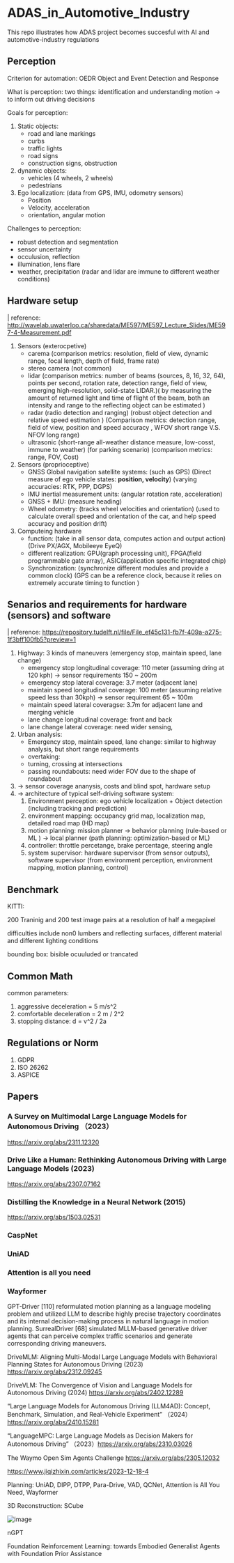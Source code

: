 # ADAS_in_Automotive_Industry
This repo illustrates how ADAS project becomes succesful with AI and automotive-industry regulations

## Perception

Criterion for automation: OEDR Object and Event Detection and Response

What is perception: two things: identification and understanding motion -> to inform out driving decisions

Goals for perception: 
1. Static objects: 
    - road and lane markings 
    - curbs 
    - traffic lights
    - road signs
    - construction signs, obstruction
2. dynamic objects:
    - vehicles (4 wheels, 2 wheels)
    - pedestrians
3. Ego localization: (data from GPS, IMU, odometry sensors)
    - Position
    - Velocity, acceleration
    - orientation, angular motion

Challenges to perception:
- robust detection and segmentation
- sensor uncertainty
- occulusion, reflection
- illumination, lens flare
- weather, precipitation (radar and lidar are immune to different weather conditions)


## Hardware setup 
| reference: http://wavelab.uwaterloo.ca/sharedata/ME597/ME597_Lecture_Slides/ME597-4-Measurement.pdf

1. Sensors (exterocpetive)
    - carema (comparison metrics: resolution, field of view, dynamic range, focal length, depth of field, frame rate)
    - stereo camera (not common)
    - lidar (comparison metrics: number of beams (sources, 8, 16, 32, 64), points per second, rotation rate, detection range, field of view, emerging high-resolution, solid-state LIDAR.)( by measuring the amount of returned light and time of flight of the beam, both an intensity and range to the reflecting object can be estimated )
    - radar (radio detection and ranging) (robust object detection and relative speed estimation ) (Comparison metrics: detection range, field of view, position and speed accuracy , WFOV short range V.S. NFOV long range)
    - ultrasonic (short-range all-weather distance measure, low-cosst, immune to weather) (for parking scenario) (comparison metrics: range, FOV, Cost)
2. Sensors (proprioceptive)
   - GNSS Global navigation satellite systems: (such as GPS) (Direct measure of ego vehicle states: **position, velocity**) (varying accuracies: RTK, PPP, DGPS)
   - IMU inertial measurement units: (angular rotation rate, acceleration)
   - GNSS + IMU: (measure heading)
   - Wheel odometry: (tracks wheel velocities and orientation) (used to calculate overall speed and orientation of the car, and help speed accuracy and position drift) 
3. Computeing hardware
   - function: (take in all sensor data, computes action and output action) (Drive PX/AGX, Mobileeye EyeQ)
   - different realization: GPU(graph processing unit), FPGA(field programmable gate array), ASIC(application specific integrated chip)
   - Synchronization: (synchronize different modules and provide a common clock) (GPS can be a reference clock, because it relies on extremely accurate timing to function )


## Senarios and requirements for hardware (sensors) and software
| reference: https://repository.tudelft.nl/file/File_ef45c131-fb7f-409a-a275-1f3bff100fb5?preview=1

1. Highway: 3 kinds of maneuvers (emergency stop, maintain speed, lane change)
   - emergency stop longitudinal coverage: 110 meter (assuming dring at 120 kph) -> sensor requirements 150 ~ 200m
   - emergency stop lateral coverage: 3.7 meter (adjacent lane)
   - maintain speed longitudinal coverage: 100 meter (assuming relative speed less than 30kph) -> sensor requirement 65 ~ 100m
   - maintain speed lateral coveragse: 3.7m for adjacent lane and merging vehicle
   - lane change longitudinal coverage: front and back
   - lane change lateral coverage: need wider sensing,
2. Urban analysis: 
   - Emergency stop, maintain speed, lane change: similar to highway analysis, but short range requirements
   - overtaking: 
   - turning, crossing at intersections
   - passing roundabouts: need wider FOV due to the shape of roundabout
3. -> sensor coverage ananysis, costs and blind spot, hardware setup
4. -> architecture of typical self-driving software system:
   1. Environment perception: ego vehicle localization + Object detection (including tracking and prediction)
   2. environment mapping: occupancy grid map, localization map, detailed road map (HD map)
   3. motion planning: mission planner -> behavior planning (rule-based or ML ) -> local planner (path planning: optimization-based or ML)
   4. controller: throttle percetange, brake percentage, steering angle
   5. system supervisor: hardware supervisor (from sensor outputs), software supervisor (from environment perception, environment mapping, motion planning, control)


## Benchmark
KITTI: 

200 Traninig and 200 test image pairs at a resolution of half a megapixel

difficulties include non0 lumbers and reflecting surfaces, different material and different lighting conditions

bounding box: bisible ocuuluded or trancated


## Common Math 
common parameters:
1. aggressive deceleration = 5 m/s^2
2. comfortable deceleration = 2 m / 2^2
3. stopping distance: d = v^2 / 2a

## Regulations or Norm
1. GDPR
2. ISO 26262
3. ASPICE

## Papers
### A Survey on Multimodal Large Language Models for Autonomous Driving （2023）
https://arxiv.org/abs/2311.12320



 ### Drive Like a Human: Rethinking Autonomous Driving with Large Language Models (2023)
https://arxiv.org/abs/2307.07162


### Distilling the Knowledge in a Neural Network (2015)
https://arxiv.org/abs/1503.02531

### CaspNet

### UniAD

### Attention is all you need

### Wayformer



 GPT-Driver [110] reformulated motion planning as a language modeling problem and utilized LLM
to describe highly precise trajectory coordinates and its internal decision-making process in natural language in motion planning. SurrealDriver [68] simulated MLLM-based
generative driver agents that can perceive complex traffic
scenarios and generate corresponding driving maneuvers.


DriveMLM: Aligning Multi-Modal Large Language Models with Behavioral Planning States for Autonomous Driving (2023) https://arxiv.org/abs/2312.09245

DriveVLM: The Convergence of Vision and Language Models for Autonomous Driving (2024) https://arxiv.org/abs/2402.12289

“Large Language Models for Autonomous Driving (LLM4AD): Concept, Benchmark, Simulation, and Real-Vehicle Experiment” （2024）https://arxiv.org/abs/2410.15281


“LanguageMPC: Large Language Models as Decision Makers for Autonomous Driving” （2023）https://arxiv.org/abs/2310.03026


The Waymo Open Sim Agents Challenge
https://arxiv.org/abs/2305.12032


https://www.jiqizhixin.com/articles/2023-12-18-4


Planning: UniAD, DIPP, DTPP, Para-Drive, VAD, QCNet, Attention is All You Need, Wayformer

3D Reconstruction: SCube

![image](https://github.com/user-attachments/assets/ebee81bf-c095-40c8-b6db-4441b824e22e)

nGPT

Foundation Reinforcement Learning: towards Embodied Generalist Agents with Foundation Prior Assistance
